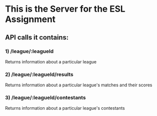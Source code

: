 # This is the Server for the ESL Assignment

## API calls it contains:

### 1) /league/:leagueId

Returns information about a particular league

### 2) /league/:leagueId/results

Returns information about a particular league's matches and their scores

### 3) /league/:leagueId/contestants

Returns information about a particular league's contestants
